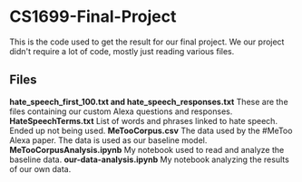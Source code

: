 # CS1699-Final-Project

This is the code used to get the result for our final project. We our project didn't require a lot of code, mostly just reading various files.

## Files

<b>hate_speech_first_100.txt and hate_speech_responses.txt</b> These are the files containing our custom Alexa questions and responses.
<b>HateSpeechTerms.txt</b> List of words and phrases linked to hate speech. Ended up not being used.
<b>MeTooCorpus.csv</b> The data used by the #MeToo Alexa paper. The data is used as our baseline model.
<b>MeTooCorpusAnalysis.ipynb</b> My notebook used to read and analyze the baseline data.
<b>our-data-analysis.ipynb</b> My notebook analyzing the results of our own data.
